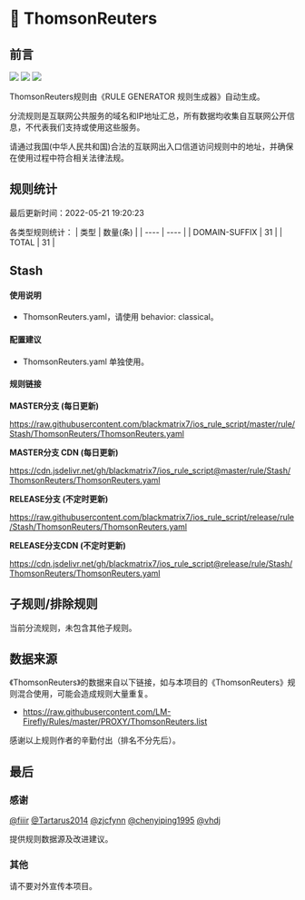 # 🧸 ThomsonReuters

## 前言

![](https://shields.io/badge/-移除重复规则-ff69b4) ![](https://shields.io/badge/-DOMAIN与DOMAIN--SUFFIX合并-green) ![](https://shields.io/badge/-IP--CIDR(6)合并-blueviolet) 

ThomsonReuters规则由《RULE GENERATOR 规则生成器》自动生成。

分流规则是互联网公共服务的域名和IP地址汇总，所有数据均收集自互联网公开信息，不代表我们支持或使用这些服务。

请通过我国(中华人民共和国)合法的互联网出入口信道访问规则中的地址，并确保在使用过程中符合相关法律法规。

## 规则统计

最后更新时间：2022-05-21 19:20:23

各类型规则统计：
| 类型 | 数量(条)  | 
| ---- | ----  |
| DOMAIN-SUFFIX | 31  | 
| TOTAL | 31  | 


## Stash 

#### 使用说明
- ThomsonReuters.yaml，请使用 behavior: classical。

#### 配置建议
- ThomsonReuters.yaml 单独使用。

#### 规则链接
**MASTER分支 (每日更新)**

https://raw.githubusercontent.com/blackmatrix7/ios_rule_script/master/rule/Stash/ThomsonReuters/ThomsonReuters.yaml

**MASTER分支 CDN (每日更新)**

https://cdn.jsdelivr.net/gh/blackmatrix7/ios_rule_script@master/rule/Stash/ThomsonReuters/ThomsonReuters.yaml

**RELEASE分支 (不定时更新)**

https://raw.githubusercontent.com/blackmatrix7/ios_rule_script/release/rule/Stash/ThomsonReuters/ThomsonReuters.yaml

**RELEASE分支CDN (不定时更新)**

https://cdn.jsdelivr.net/gh/blackmatrix7/ios_rule_script@release/rule/Stash/ThomsonReuters/ThomsonReuters.yaml

## 子规则/排除规则


当前分流规则，未包含其他子规则。

## 数据来源

《ThomsonReuters》的数据来自以下链接，如与本项目的《ThomsonReuters》规则混合使用，可能会造成规则大量重复。

- https://raw.githubusercontent.com/LM-Firefly/Rules/master/PROXY/ThomsonReuters.list


感谢以上规则作者的辛勤付出（排名不分先后）。

## 最后

### 感谢

[@fiiir](https://github.com/fiiir) [@Tartarus2014](https://github.com/Tartarus2014) [@zjcfynn](https://github.com/zjcfynn) [@chenyiping1995](https://github.com/chenyiping1995) [@vhdj](https://github.com/vhdj)

提供规则数据源及改进建议。

### 其他

请不要对外宣传本项目。